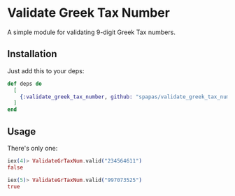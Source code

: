 # Validate Greek Tax Number

A simple module for validating 9-digit Greek Tax numbers.

## Installation

Just add this to your deps:

```elixir
def deps do
  [
    {:validate_greek_tax_number, github: "spapas/validate_greek_tax_number", app: false}
  ]
end
```

## Usage

There's only one:

```elixir
iex(4)> ValidateGrTaxNum.valid("234564611")
false

iex(5)> ValidateGrTaxNum.valid("997073525")
true
```
